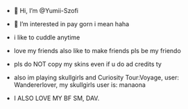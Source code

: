 - 👋 Hi, I’m @Yumii-Szofi
- 👀 I’m interested in pay gorn i mean haha 
- i like to cuddle anytime
- love my friends also like to make friends pls be my friendo
- pls do NOT copy my skins even if u do ad credits ty

- also im playing skullgirls and Curiosity Tour:Voyage, user:  Wandererlover, my skullgirls user is: manaona
- I ALSO LOVE MY BF SM, DAV.


